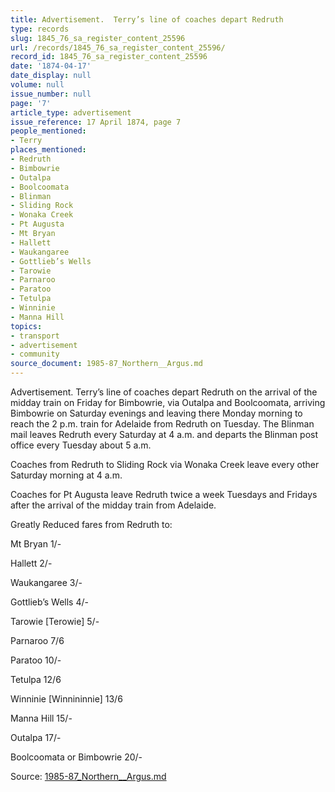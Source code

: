 ```yaml
---
title: Advertisement.  Terry’s line of coaches depart Redruth
type: records
slug: 1845_76_sa_register_content_25596
url: /records/1845_76_sa_register_content_25596/
record_id: 1845_76_sa_register_content_25596
date: '1874-04-17'
date_display: null
volume: null
issue_number: null
page: '7'
article_type: advertisement
issue_reference: 17 April 1874, page 7
people_mentioned:
- Terry
places_mentioned:
- Redruth
- Bimbowrie
- Outalpa
- Boolcoomata
- Blinman
- Sliding Rock
- Wonaka Creek
- Pt Augusta
- Mt Bryan
- Hallett
- Waukangaree
- Gottlieb’s Wells
- Tarowie
- Parnaroo
- Paratoo
- Tetulpa
- Winninie
- Manna Hill
topics:
- transport
- advertisement
- community
source_document: 1985-87_Northern__Argus.md
---
```


Advertisement.  Terry’s line of coaches depart Redruth on the arrival of the midday train on Friday for Bimbowrie, via Outalpa and Boolcoomata, arriving Bimbowrie on Saturday evenings and leaving there Monday morning to reach the 2 p.m. train for Adelaide from Redruth on Tuesday.  The Blinman mail leaves Redruth every Saturday at 4 a.m. and departs the Blinman post office every Tuesday about 5 a.m.

Coaches from Redruth to Sliding Rock via Wonaka Creek leave every other Saturday morning at 4 a.m.

Coaches for Pt Augusta leave Redruth twice a week Tuesdays and Fridays after the arrival of the midday train from Adelaide.

Greatly Reduced fares from Redruth to:

Mt Bryan	1/-

Hallett	2/-

Waukangaree	3/-

Gottlieb’s Wells	4/-

Tarowie [Terowie]	5/-

Parnaroo	7/6

Paratoo	10/-

Tetulpa	12/6

Winninie [Winnininnie]	13/6

Manna Hill	15/-

Outalpa	17/-

Boolcoomata or Bimbowrie	20/-

Source: [1985-87_Northern__Argus.md](/downloads/markdown/1985-87_Northern__Argus.md)
